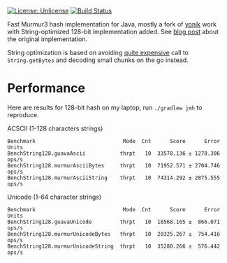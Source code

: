 [![License: Unlicense](https://img.shields.io/badge/license-Unlicense-blue.svg)](http://unlicense.org/)
[![Build Status](https://travis-ci.com/eprst/murmur3.svg?branch=master)](https://travis-ci.com/eprst/murmur3)

Fast Murmur3 hash implementation for Java, mostly a fork of
[yonik](https://github.com/yonik/java_util) work with
String-optimized 128-bit implementation added. See [blog post](http://yonik.com/murmurhash3-for-java/)
about the original implementation.

String optimization is based on avoiding
[quite expensive](http://www.evanjones.ca/software/java-string-encoding-internals.html) call to
`String.getBytes` and decoding small chunks on the go instead.

# Performance
Here are results for 128-bit hash on my laptop, run `./gradlew jmh` to reproduce.

ACSCII (1-128 characters strings)
```
Benchmark                            Mode  Cnt      Score      Error  Units
BenchString128.guavaAscii           thrpt   10  33578.136 ± 1278.306  ops/s
BenchString128.murmurAsciiBytes     thrpt   10  71952.571 ± 2704.746  ops/s
BenchString128.murmurAsciiString    thrpt   10  74314.292 ± 2875.555  ops/s
```

Unicode (1-64 character strings)
```
Benchmark                            Mode  Cnt      Score      Error  Units
BenchString128.guavaUnicode         thrpt   10  18568.165 ±  866.071  ops/s
BenchString128.murmurUnicodeBytes   thrpt   10  28325.267 ±  754.416  ops/s
BenchString128.murmurUnicodeString  thrpt   10  35280.266 ±  576.442  ops/s
```